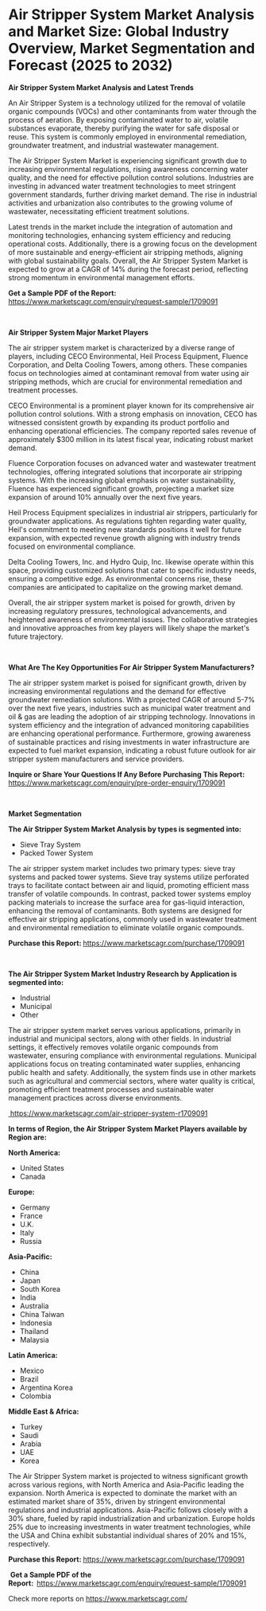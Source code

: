 <p><h1>Air Stripper System Market Analysis and Market Size: Global Industry Overview, Market Segmentation and Forecast (2025 to 2032)</h1></p><p><strong>Air Stripper System Market Analysis and Latest Trends</strong></p>
<p><p>An Air Stripper System is a technology utilized for the removal of volatile organic compounds (VOCs) and other contaminants from water through the process of aeration. By exposing contaminated water to air, volatile substances evaporate, thereby purifying the water for safe disposal or reuse. This system is commonly employed in environmental remediation, groundwater treatment, and industrial wastewater management.</p><p>The Air Stripper System Market is experiencing significant growth due to increasing environmental regulations, rising awareness concerning water quality, and the need for effective pollution control solutions. Industries are investing in advanced water treatment technologies to meet stringent government standards, further driving market demand. The rise in industrial activities and urbanization also contributes to the growing volume of wastewater, necessitating efficient treatment solutions.</p><p>Latest trends in the market include the integration of automation and monitoring technologies, enhancing system efficiency and reducing operational costs. Additionally, there is a growing focus on the development of more sustainable and energy-efficient air stripping methods, aligning with global sustainability goals. Overall, the Air Stripper System Market is expected to grow at a CAGR of 14% during the forecast period, reflecting strong momentum in environmental management efforts.</p></p>
<p><strong>Get a Sample PDF of the Report:&nbsp;</strong> <a href="https://www.marketscagr.com/enquiry/request-sample/1709091?utm_campaign=1895&utm_medium=2&utm_source=Github&utm_content=ia&utm_term=10012025&utm_id=air-stripper-system">https://www.marketscagr.com/enquiry/request-sample/1709091</a></p>
<p>&nbsp;</p>
<p><strong>Air Stripper System Major Market Players</strong></p>
<p><p>The air stripper system market is characterized by a diverse range of players, including CECO Environmental, Heil Process Equipment, Fluence Corporation, and Delta Cooling Towers, among others. These companies focus on technologies aimed at contaminant removal from water using air stripping methods, which are crucial for environmental remediation and treatment processes.</p><p>CECO Environmental is a prominent player known for its comprehensive air pollution control solutions. With a strong emphasis on innovation, CECO has witnessed consistent growth by expanding its product portfolio and enhancing operational efficiencies. The company reported sales revenue of approximately $300 million in its latest fiscal year, indicating robust market demand.</p><p>Fluence Corporation focuses on advanced water and wastewater treatment technologies, offering integrated solutions that incorporate air stripping systems. With the increasing global emphasis on water sustainability, Fluence has experienced significant growth, projecting a market size expansion of around 10% annually over the next five years.</p><p>Heil Process Equipment specializes in industrial air strippers, particularly for groundwater applications. As regulations tighten regarding water quality, Heil's commitment to meeting new standards positions it well for future expansion, with expected revenue growth aligning with industry trends focused on environmental compliance.</p><p>Delta Cooling Towers, Inc. and Hydro Quip, Inc. likewise operate within this space, providing customized solutions that cater to specific industry needs, ensuring a competitive edge. As environmental concerns rise, these companies are anticipated to capitalize on the growing market demand.</p><p>Overall, the air stripper system market is poised for growth, driven by increasing regulatory pressures, technological advancements, and heightened awareness of environmental issues. The collaborative strategies and innovative approaches from key players will likely shape the market's future trajectory.</p></p>
<p>&nbsp;</p>
<p><strong>What Are The Key Opportunities For Air Stripper System Manufacturers?</strong></p>
<p><p>The air stripper system market is poised for significant growth, driven by increasing environmental regulations and the demand for effective groundwater remediation solutions. With a projected CAGR of around 5-7% over the next five years, industries such as municipal water treatment and oil & gas are leading the adoption of air stripping technology. Innovations in system efficiency and the integration of advanced monitoring capabilities are enhancing operational performance. Furthermore, growing awareness of sustainable practices and rising investments in water infrastructure are expected to fuel market expansion, indicating a robust future outlook for air stripper system manufacturers and service providers.</p></p>
<p><strong>Inquire or Share Your Questions If Any Before Purchasing This Report:</strong> <a href="https://www.marketscagr.com/enquiry/pre-order-enquiry/1709091?utm_campaign=1895&utm_medium=2&utm_source=Github&utm_content=ia&utm_term=10012025&utm_id=air-stripper-system">https://www.marketscagr.com/enquiry/pre-order-enquiry/1709091</a></p>
<p>&nbsp;</p>
<p><strong>Market Segmentation</strong></p>
<p><strong>The Air Stripper System Market Analysis by types is segmented into:</strong></p>
<p><ul><li>Sieve Tray System</li><li>Packed Tower System</li></ul></p>
<p><p>The air stripper system market includes two primary types: sieve tray systems and packed tower systems. Sieve tray systems utilize perforated trays to facilitate contact between air and liquid, promoting efficient mass transfer of volatile compounds. In contrast, packed tower systems employ packing materials to increase the surface area for gas-liquid interaction, enhancing the removal of contaminants. Both systems are designed for effective air stripping applications, commonly used in wastewater treatment and environmental remediation to eliminate volatile organic compounds.</p></p>
<p><strong>Purchase this Report:&nbsp;</strong><a href="https://www.marketscagr.com/purchase/1709091?utm_campaign=1895&utm_medium=2&utm_source=Github&utm_content=ia&utm_term=10012025&utm_id=air-stripper-system">https://www.marketscagr.com/purchase/1709091</a></p>
<p>&nbsp;</p>
<p><strong>The Air Stripper System Market Industry Research by Application is segmented into:</strong></p>
<p><ul><li>Industrial</li><li>Municipal</li><li>Other</li></ul></p>
<p><p>The air stripper system market serves various applications, primarily in industrial and municipal sectors, along with other fields. In industrial settings, it effectively removes volatile organic compounds from wastewater, ensuring compliance with environmental regulations. Municipal applications focus on treating contaminated water supplies, enhancing public health and safety. Additionally, the system finds use in other markets such as agricultural and commercial sectors, where water quality is critical, promoting efficient treatment processes and sustainable water management practices across diverse environments.</p></p>
<p><a href="https://www.marketscagr.com/air-stripper-system-r1709091?utm_campaign=1895&utm_medium=2&utm_source=Github&utm_content=ia&utm_term=10012025&utm_id=air-stripper-system">&nbsp;https://www.marketscagr.com/air-stripper-system-r1709091</a></p>
<p><strong>In terms of Region, the Air Stripper System Market Players available by Region are:</strong></p>
<p>
    <p> <strong> North America: </strong>
        <ul>
            <li>United States</li>
            <li>Canada</li>
        </ul>
        </p> 
    <p> <strong> Europe: </strong>
        <ul>
            <li>Germany</li>
            <li>France</li>
            <li>U.K.</li>
            <li>Italy</li>
            <li>Russia</li>
        </ul>
        </p> 
    <p> <strong> Asia-Pacific: </strong>
        <ul>
            <li>China</li>
            <li>Japan</li>
            <li>South Korea</li>
            <li>India</li>
            <li>Australia</li>
            <li>China Taiwan</li>
            <li>Indonesia</li>
            <li>Thailand</li>
            <li>Malaysia</li>
        </ul>
        </p> 
    <p> <strong> Latin America: </strong>
        <ul>
            <li>Mexico</li>
            <li>Brazil</li>
            <li>Argentina Korea</li>
            <li>Colombia</li>
        </ul>
        </p> 
    <p> <strong> Middle East & Africa: </strong>
        <ul>
            <li>Turkey</li>
            <li>Saudi</li>
            <li>Arabia</li>
            <li>UAE</li>
            <li>Korea</li>
        </ul>
    </p>
    </p>
<p><p>The Air Stripper System market is projected to witness significant growth across various regions, with North America and Asia-Pacific leading the expansion. North America is expected to dominate the market with an estimated market share of 35%, driven by stringent environmental regulations and industrial applications. Asia-Pacific follows closely with a 30% share, fueled by rapid industrialization and urbanization. Europe holds 25% due to increasing investments in water treatment technologies, while the USA and China exhibit substantial individual shares of 20% and 15%, respectively.</p></p>
<p><strong>Purchase this Report: </strong><a href="https://www.marketscagr.com/purchase/1709091?utm_campaign=1895&utm_medium=2&utm_source=Github&utm_content=ia&utm_term=10012025&utm_id=air-stripper-system">https://www.marketscagr.com/purchase/1709091</a></p>
<p>&nbsp;<strong>Get a Sample PDF of the Report:&nbsp;&nbsp;</strong><a href="https://www.marketscagr.com/enquiry/request-sample/1709091?utm_campaign=1895&utm_medium=2&utm_source=Github&utm_content=ia&utm_term=10012025&utm_id=air-stripper-system">https://www.marketscagr.com/enquiry/request-sample/1709091</a></p>
<p><strong></strong></p>
<p>Check more reports on <a href="https://www.marketscagr.com/?utm_campaign=1895&utm_medium=2&utm_source=Github&utm_content=ia&utm_term=10012025&utm_id=air-stripper-system">https://www.marketscagr.com/</a></p>